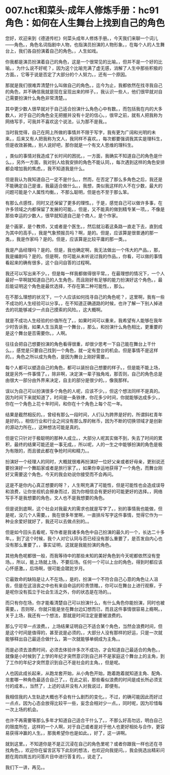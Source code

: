 # 007.hct和菜头·成年人修炼手册：hc91 角色：如何在人生舞台上找到自己的角色

您好，欢迎来到《德道传栏》何菜头成年人修炼手册。，今天我们来聊一个词儿——角色。，角色名词指剧中人物，也指演员扮演的人物形象。，在每个人的人生舞台上，我们各自扮演着自己的角色。，人生如戏。

你我都是演员扮演着自己的角色，这是一个很常见的比喻。，但并不是一个好的比喻。，为什么说不好呢？，因为这个比喻充满了虚无感，消解了人生中那些积极的方面。，它等于说是否定了大部分的个人努力。，还有一个原因。

那就是我们很难弄清楚什么叫做自己的角色。，迄今为止，我都依然在找寻我自己的角色，并不确信我就是现在呈现出来的样子。，我认识一些人，他们很早就对自己需要扮演什么角色非常清楚。。

其中更少数人很早就对于自己适合扮演什么角色心中有数。，而包括我在内的大多数人，对于自己的角色全无把握并没有十足的信心。，很早之前，就有人把我称为网络写手，可我并不喜欢这个说法，认为那不是我。。

当时我觉得，自己在网上所做的事情并不限于写字，我有更为广阔和光明的未来。，后来又有人把我称为文人，我同样不喜欢。，每次都要强调我其实是理科生，但是收效甚微。，别人说好吧，那你就是一个有文人思维的理科生。

，类似的事情对我造成了长时间的困扰。，一方面，我确实不知道自己的角色是什么。，另外一方面，我对别人给我安排的角色不能认同，，每次遇到这样的角色安排都会增加我的焦虑。，我不知道我是什么。

但是我认为我知道自己一定不是什么。，然而，在否定了那么多角色之后，我还是不能确定自己是谁，我最适合做什么。，我想，类似我这样的人不在少数，最大的问题可能是个人属性均衡。，不那么聪明，但是也不至于那么笨。

有那么点感性，同时又还保留了更多的理性。，于是，感觉自己可以做许多事，在许多领域之内都保留了发展的可能。，但是，又不能真的做到精专某一项。，不像是那些幸运的少数人，很早就知道自己是个商人，是个作家。

是个画家，是个教师，又或者是个医生。，然后就沿着这条路一直走下去，直到成为其中的高手。，我是气象预报员吗？啊，是的。但是，应该算是很普通的那一类。，我是作家吗？是的。但是，应该算是比较平庸的那一类。。

我是产品经理吗？是的。但是，我也确定啊，我无法做出一个伟大的产品。，那，我是编剧吗？是的。但是啊，你可能从未听说过我的作品。，你看，可以做的事情看起来的确有很多，这个自问自答的过程啊。

我还可以写出来不少。，但是每一样我都做得很平常。，在最理想的情况下，一个人最好一早啊就知道自己的人生角色，而且刚好有足够的能力扮演好这个角色。，最后能证明这个角色是最优选择，不存在第二种可能性。，那么。

在不那么理想的状况下，一个人应该如何找寻自己的角色呢？，这里啊，我有一些不成功的人生经验可以分享。，在不知道正确道路的时候，也许了解一下别人掉进去的坑能够减少一点自己摸索的风险。，这大概啊。

就是不成功人生经验的价值所在了。，如果时间可以重来，我希望有人能够在我年少时告诉我，如果人生当真是一个舞台，，那么，和扮演什么角色相比，更重要的是这个舞台是否需要你。，人啊。

往往会把自己想要扮演的角色看得很重，却很少思考一下自己能在舞台上干什么。，感觉是只要自己找到一个角色，就一定有登台的机会。但是事情不是这样的。，角色之所以成为角色，是因为舞台上刚好需要。。

每个人都可以塑造自己的角色，都可以装扮自己想要的样子。，但是能不能上场，就是另外一件事情了。，除非啊，决定演一辈子独角戏，那否则，自己的角色总是由很大一部分由外界来决定，自主的部分是很少的。，像我那样。

误以为自己可以扮演很多个角色的人呢，应该不少。，但这个想法同样不是真的。因为时间下来就知道了，时间是一条铁律，你花多少时间，你就能够达成多少。，你在一个角色上花十年时间，和你在十个角色上每个花一年。

结果是截然相反的。，曾经有那么一段时间，人们认为跨界是好的，所谓斜杠青年是好的。，相信行业和行业之间没有那么厚的帐币，因为不断的切换领域才是创新的源动力所在。，这种想法可能是真的。

但是它只针对于极聪明的那种人成立。，大部分人呢其实做不到，失去了时间的累积，最终的结果可能还是一事无成。，所以呢，人的一生之中能够扮演的角色是极为有限的，而且彼此都在争抢时间和精力。。

扮演好一个经理人的同时，大概就很难再扮演好一位好父亲或者好母亲，更别说还要扮演好一个舞蹈家或者是旅行家了。，如果你幸运地获得了一个角色，而舞台刚好又需要这个角色，今天的我会劝说你接受而不会再问。

这是不是你内心真正想要的呀？，人生啊充满了可能性，但是可能性也会造成误导和浪费，让你坐视机会擦身而过，因为你相信会有更好的可能更好的选择。，网络写手不是我想要的角色，文人也不是我想要的角色。

但是说到底啊，这个社会对我最大的需求也就是写字了。，别的事情我也能做，但是呢，没几个人需要。，我在很多年里啊，一直排斥写字这件事情，觉得它作为一种业余爱好就好了，我还可以去做点别的。。

但是如今回头去看呢，写作者是我诸多角色中自己扮演的最久的一个，长达二十多年。，到了这个时候，我个人对它认同与否已经没有那么重要了，是否发自内心也没有那么重要了。，事实证明，这就是我能扮演的角色。

其他角色呢都很一般，而我等待中的那些未知的美好角色到今天呢都依然没有登场。，所以，能上场就上场，不要后场。任何一个可以上台的角色，得到时都应该心怀感激。，后场啊，很可能会蹉跎岁月。

它最致命的缺陷是让人不在场。，是的，扮演一个不符合自己心意的角色让人沮丧，但是在这沮丧之中也有来自命运的珍贵馈赠。，你可以在舞台上进行观察，于是呢你没有孤立于社会生活之外，你的状态是在场的。。

而只有你在场，你才能看清楚自己可以扮演什么，有什么角色你能扮演，同时也被需要。，否则呀，你就只能是坐在舞台边幻想而已，而且这件事情很容易上瘾啊。，关于上场，我还有一个想法，那就是时间注定是要被浪费的。

那么宁可早一点浪费。，上场结果证明自己不适合某个角色，当然会浪费时间，但是这个时间是值得的，甚至说是必须的。，大部分人没有那样的好运，只是一次就能够释出自己最适合做什么，第一次就能够单纲成为主角。。

而是必须去浪费时间，必须去体验许多次不成功，才会知道自己最适合的角色。，就像是小时候到了上学的年纪才突然意识到自己并不是家庭这个舞台上的主角，到了工作的年纪才突然意识到自己不是社会的主角。，但是呢。

人也因此成长起来，从跑龙套开始，从小角色开始，跑着跑着就知道主角、配角、龙套哪一种角色最适合自己了。，在此之前，那些看似浪费的时间是成长所必须支付的成本。，当然了，上述的话并没有人对我说过，即便有。

我相信我的人生轨迹大概也不会有什么剧烈的变化。，不过，的确可能因此而好过一点点，因为心态会放得比较平一些，妄念会相对少一点。，同时呢，因为珍惜每一次上场的机会。

也许不再需要等那么多年才知道自己适合干什么了。，不那么好高勿远，明白自己的限度所在，这样的一个人啊，对于自己或者是对于他人也更好相处与合作，更容易获得冲赢的人生。，那我希望你也是如此。，好了，这一讲啊。

就到这里。，不知道你是不是正沉浸在自己的角色里呢？或者你跟我一样也还在寻找角色。，欢迎你在留言区写下此刻的想法，也欢迎向我提问。，我会挑选出精彩问题在周四周五的问答片目中进行答复的。，说走了。

我们下一讲，再见。。